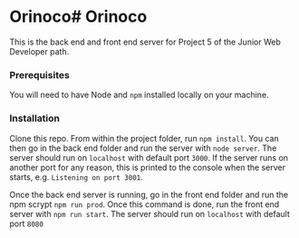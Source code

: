 # Orinoco# Orinoco #

This is the back end and front end server for Project 5 of the Junior Web Developer path.

### Prerequisites ###

You will need to have Node and `npm` installed locally on your machine.

### Installation ###

Clone this repo. From within the project folder, run `npm install`. You 
can then go in the back end folder and run the server with `node server`. 
The server should run on `localhost` with default port `3000`. If the
server runs on another port for any reason, this is printed to the
console when the server starts, e.g. `Listening on port 3001`.

Once the back end server is running, go in the front end folder 
and run the npm scrypt `npm run prod`. Once this command is done,
run the front end server with `npm run start`.
The server should run on `localhost` with default port `8080`
